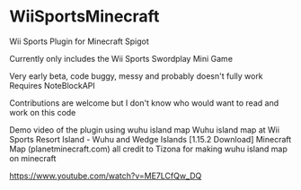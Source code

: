 # WiiSportsMinecraft
Wii Sports Plugin for Minecraft Spigot

Currently only includes the Wii Sports Swordplay Mini Game

Very early beta, code buggy, messy and probably doesn't fully work
Requires NoteBlockAPI

Contributions are welcome but I don't know who would want to read and work on this code








Demo video of the plugin using wuhu island map
Wuhu island map at Wii Sports Resort Island - Wuhu and Wedge Islands [1.15.2 Download] Minecraft Map (planetminecraft.com)
all credit to Tizona for making wuhu island map on minecraft

https://www.youtube.com/watch?v=ME7LCfQw_DQ

